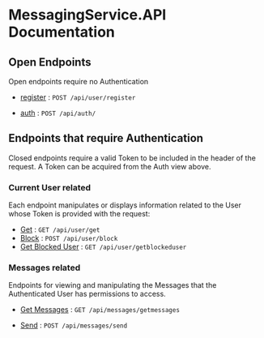 # MessagingService.API Documentation

## Open Endpoints

Open endpoints require no Authentication

 - [register](https://github.com/karacamelihcan/messaging-service/blob/main/user/Register.md) : `POST /api/user/register`
 
 -   [auth](https://github.com/jamescooke/restapidocs/blob/master/examples/login.md)  :  `POST /api/auth/`
 

## Endpoints that require Authentication

Closed endpoints require a valid Token to be included in the header of the request. A Token can be acquired from the Auth view above.

### Current User related

Each endpoint manipulates or displays information related to the User whose Token is provided with the request:

-   [Get]()       :  `GET /api/user/get`
-  [Block]()  :  `POST /api/user/block`
- [Get Blocked User]()  :  `GET /api/user/getblockeduser`


### Messages related

Endpoints for viewing and manipulating the Messages that the Authenticated User has permissions to access.

-   [Get Messages]()       :  `GET /api/messages/getmessages`

-  [Send]()  :  `POST /api/messages/send`

